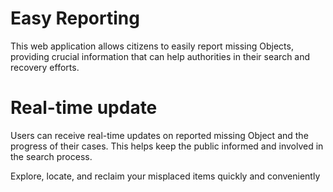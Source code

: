 # Easy Reporting
This web application allows citizens to easily report missing Objects, providing crucial information that can help authorities in their search and recovery efforts.
# Real-time update
Users can receive real-time updates on reported missing Object and the progress of their cases. This helps keep the public informed and involved in the search process.

Explore, locate, and reclaim your misplaced items quickly and conveniently
